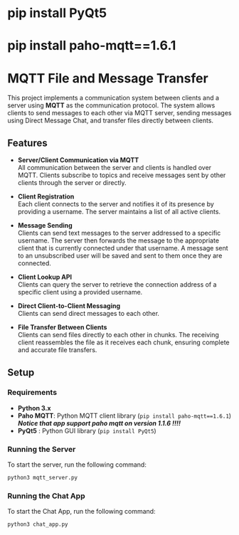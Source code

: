 # pip install PyQt5
# pip install paho-mqtt==1.6.1

# MQTT File and Message Transfer

This project implements a communication system between clients and a server using **MQTT** as the communication protocol. The system allows clients to send messages to each other via MQTT server, sending messages using Direct Message Chat, and transfer files directly between clients.

## Features

- **Server/Client Communication via MQTT**  
  All communication between the server and clients is handled over MQTT. Clients subscribe to topics and receive messages sent by other clients through the server or directly.

- **Client Registration**  
  Each client connects to the server and notifies it of its presence by providing a username. The server maintains a list of all active clients.

- **Message Sending**  
  Clients can send text messages to the server addressed to a specific username. The server then forwards the message to the appropriate client that is currently connected under that username.
  A message sent to an unsubscribed user will be saved and sent to them once they are connected.

- **Client Lookup API**  
  Clients can query the server to retrieve the connection address of a specific client using a provided username.

- **Direct Client-to-Client Messaging**  
  Clients can send direct messages to each other.

- **File Transfer Between Clients**  
  Clients can send files directly to each other in chunks. The receiving client reassembles the file as it receives each chunk, ensuring complete and accurate file transfers.

## Setup

### Requirements
- **Python 3.x**
- **Paho MQTT**: Python MQTT client library (`pip install paho-mqtt==1.6.1`)
        ***Notice that app support paho mqtt on version 1.1.6 !!!!***
- **PyQt5** : Python GUI library (`pip install PyQt5`)


### Running the Server
To start the server, run the following command:
```bash
python3 mqtt_server.py
 ```

### Running the Chat App
To start the Chat App, run the following command:
```bash
python3 chat_app.py
```

